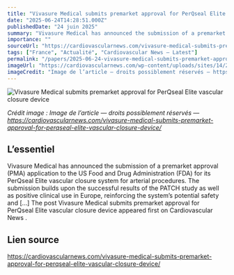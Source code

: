 ```yaml
---
title: "Vivasure Medical submits premarket approval for PerQseal Elite vascular closure device"
date: "2025-06-24T14:28:51.000Z"
publishedDate: "24 juin 2025"
summary: "Vivasure Medical has announced the submission of a premarket approval (PMA) application to the US Food and Drug Administration (FDA) for its PerQseal Elite vascular closure system for arterial procedures. The submission builds upon the successful results of the PATCH study as well as positive clinical use in Europe, reinforcing the system’s potential safety and [&#8230;] The post Vivasure Medical submits premarket approval for PerQseal Elite vascular closure device appeared first on Cardiovascular News ."
importance: ""
sourceUrl: "https://cardiovascularnews.com/vivasure-medical-submits-premarket-approval-for-perqseal-elite-vascular-closure-device/"
tags: ["France", "Actualité", "Cardiovascular News — Latest"]
permalink: "/papers/2025-06-24-vivasure-medical-submits-premarket-approval-for-perqseal-elite-vascular-closure-device"
imageUrl: "https://cardiovascularnews.com/wp-content/uploads/sites/14/2018/11/PerQseal.jpg"
imageCredit: "Image de l’article — droits possiblement réservés — https://cardiovascularnews.com/vivasure-medical-submits-premarket-approval-for-perqseal-elite-vascular-closure-device/"
---
```


![Vivasure Medical submits premarket approval for PerQseal Elite vascular closure device](https://cardiovascularnews.com/wp-content/uploads/sites/14/2018/11/PerQseal.jpg)

*Crédit image : Image de l’article — droits possiblement réservés — https://cardiovascularnews.com/vivasure-medical-submits-premarket-approval-for-perqseal-elite-vascular-closure-device/*

## L’essentiel

Vivasure Medical has announced the submission of a premarket approval (PMA) application to the US Food and Drug Administration (FDA) for its PerQseal Elite vascular closure system for arterial procedures. The submission builds upon the successful results of the PATCH study as well as positive clinical use in Europe, reinforcing the system’s potential safety and [&#8230;] The post Vivasure Medical submits premarket approval for PerQseal Elite vascular closure device appeared first on Cardiovascular News .

## Lien source

https://cardiovascularnews.com/vivasure-medical-submits-premarket-approval-for-perqseal-elite-vascular-closure-device/
